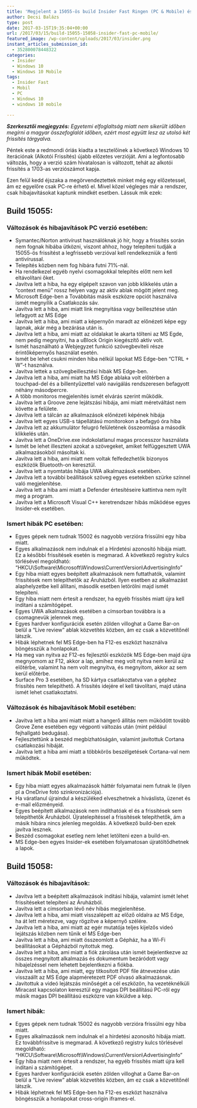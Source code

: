 ```yaml
---
title: 'Megjelent a 15055-ös build Insider Fast Ringen (PC & Mobile) és a 15058-as build PC-n!'
author: Decsi Balázs
type: post
date: 2017-03-15T19:35:04+00:00
url: /2017/03/15/build-15055-15058-insider-fast-pc-mobile/
featured_image: /wp-content/uploads/2017/03/insider.png
instant_articles_submission_id:
  - 352800078448322
categories:
  - Insider
  - Windows 10
  - Windows 10 Mobile
tags:
  - Insider Fast
  - Mobil
  - PC
  - Windows 10
  - windows 10 mobile

---
```

_**Szerkesztői megjegyzés:** Egyetemi elfoglaltság miatt nem sikerült időben megírni a magyar összefoglalót időben, ezért most együtt lesz az utolsó két frissítés tárgyalva._

Péntek este a redmondi óriás kiadta a tesztelőinek a következő Windows 10 iterációnak (Alkotói Frissítés) újabb előzetes verzióját. Ami a legfontosabb változás, hogy a verzió szám hivatalosan is változott, tehát az alkotói frissítés a 1703-as verziószámot kapja.

Ezen felül kedd éjszaka a megörvendeztettek minket még egy előzetessel, ám ez egyelőre csak PC-re érhető el. Mivel közel végleges már a rendszer, csak hibajavításokat kaptunk mindkét esetben. Lássuk mik ezek:

<!--more-->

## Build 15055:

### Változások és hibajavítások PC verzió esetében:

  * Symantec/Norton antivírust használóknak jó hír, hogy a frissítés során nem fognak hibába ütközni, viszont ahhoz, hogy telepíteni tudják a 15055-ös frissítést a legfrissebb verzióval kell rendelkezniük a fenti antivírussal.
  * Telepítés közben nem fog hibára futni 71%-nál.
  * Ha rendelkezel egyéb nyelvi csomagokkal telepítés előtt nem kell eltávolítani őket.
  * Javítva lett a hiba, ha egy elgépelt szavon van jobb klikkelés után a &#8220;context menü&#8221; rossz helyen vagy az aktív ablak mögött jelent meg.
  * Microsoft Edge-ben a Továbbítás másik eszközre opciót használva ismét megnyílik a Csatlakozás sáv.
  * Javítva lett a hiba, ami miatt link megnyitása vagy beillesztése után lefagyott az MS Edge
  * Javítva lett a hiba, ami miatt a képernyőn maradt az előnézeti képe egy lapnak, akár még a bezárása után is.
  * Javítva lett a hiba, ami miatt az oldalakat le akarta tölteni az MS Egde, nem pedig megnyitni, ha a uBlock Origin kiegészítő aktív volt.
  * Ismét használható a Webjegyzet funkció szövegbeviteli része érintőképernyős használat esetén.
  * Ismét be lehet csukni minden hiba nélkül lapokat MS Edge-ben &#8220;CTRL + W&#8221;-t használva.
  * Javítva lettek a szövegbeillesztési hibák MS Edge-ben.
  * Javítva lett a hiba, ami miatt ha MS Edge ablaka volt előtérben a touchpad-del és a billentyűzettel való navigálás rendszeresen befagyott néhány másodpercre.
  * A több monitoros megjelenítés ismét elvárás szerint működik.
  * Javítva lett a Groove zene lejátszási hibája, ami miatt méretváltást nem követte a felülete.
  * Javítva lett a tálcán az alkalmazások előnézeti képének hibája
  * Javítva lett egyes USB-s tápellátású monitorokon a befagyó óra hiba
  * Javítva lett az akkumulátor felugró felületének összeomlása a második klikkelés után.
  * Javítva lett a OneDrive.exe indokolatlanul magas processzor használata
  * Ismét be lehet illeszteni azokat a szövegeket, amiket felfüggesztett UWA alkalmazásokból másoltak ki.
  * Javítva lett a hiba, ami miatt nem voltak felfedezhetők bizonyos eszközök Bluetooth-on keresztül.
  * Javítva lett a nyomtatás hibája UWA alkalmazások esetében.
  * Javítva lett a további beállítások szöveg egyes esetekben szürke színnel való megjelenítése.
  * Javítva lett a hiba ami miatt a Defender értesítéseire kattintva nem nyílt meg a program.
  * Javítva lett a Microsoft Visual C++ keretrendszer hibás működése egyes Insider-ek esetében.

### Ismert hibák PC esetében:

  * Egyes gépek nem tudnak 15002 és nagyobb verzióra frissülni egy hiba miatt.
  * Egyes alkalmazások nem indulnak el a Hirdetési azonosító hibája miatt. Ez a későbbi frissítések esetén is megmarad. A következő registry kulcs törlésével megoldható: &#8220;HKCU\Software\Microsoft\Windows\CurrentVersion\AdvertisingInfo&#8221;
  * Egy hiba miatt egyes beépített alkalmazások nem futtathatók, valamint frissítések nem telepíthetők az Áruházból. Ilyen esetben az alkalmazást alaphelyzetbe kell állítani, második esetben letörölni majd ismét telepíteni.
  * Egy hiba miatt nem értesít a rendszer, ha egyéb frissítés miatt újra kell indítani a számítógépet.
  * Egyes UWA alkalmazások esetében a címsorban továbbra is a csomagnevük jelennek meg.
  * Egyes hardver konfigurációk esetén zölden villoghat a Game Bar-on belül a “Live review” ablak közvetítés közben, ám ez csak a közvetítőnél látszik.
  * Hibák léphetnek fel MS Edge-ben ha F12-es eszközt használva böngésszük a honlapokat.
  * Ha meg van nyitva az F12-es fejlesztői eszközök MS Edge-ben majd újra megnyomom az F12, akkor a lap, amihez meg volt nyitva nem kerül az előtérbe, valamint ha nem volt megnyitva, és megnyitom, akkor az sem kerül előtérbe.
  * Surface Pro 3 esetében, ha SD kártya csatlakoztatva van a géphez frissítés nem telepíthető. A frissítés idejére el kell távolítani, majd utána ismét lehet csatlakoztatni.

### Változások és hibajavítások Mobil esetében:

  * Javítva lett a hiba ami miatt miatt a hangerő állítás nem működött tovább Grove Zene esetében egy végponti változás után (mint például fejhallgató bedugása).
  * Fejlesztettünk a beszéd megbízhatóságán, valamint javítottuk Cortana csatlakozási hibáját.
  * Javítva lett a hiba ami miatt a többkörös beszélgetések Cortana-val nem működtek.

### Ismert hibák Mobil esetében:

  * Egy hiba miatt egyes alkalmazások háttér folyamatai nem futnak le (ilyen pl a OneDrive fotó szinkronizációja).
  * Ha váratlanul újraindul a készüléked elveszhetnek a híváslista, üzenet és e-mail előzményeid.
  * Egyes beépített alkalmazások nem indíthatóak el és a frissítések sem telepíthetők Áruházból. Újratelepítéssel a frissítések telepíthetők, ám a másik hibára nincs jelenleg megoldás. A következő build-ben ezek javítva lesznek.
  * Beszéd csomagokat esetleg nem lehet letölteni ezen a build-en.
  * MS Edge-ben egyes Insider-ek esetében folyamatosan újratöltődhetnek a lapok.

## Build 15058:

### Változások és hibajavítások:

  * Javítva lett a beépített alkalmazások indítási hibája, valamint ismét lehet frissítéseket telepíteni az Áruházból.
  * Javítva lett a címsorban lévő név hibás megjelenítése.
  * Javítva lett a hiba, ami miatt visszalépett az előző oldalra az MS Edge, ha át lett méretezve, vagy rögzítve a képernyő szélére.
  * Javítva lett a hiba, ami miatt az egér mutatója teljes kijelzős videó lejátszás közben nem tűnik el MS Edge-ben
  * Javítva lett a hiba, ami miatt összeomlott a Gépház, ha a Wi-Fi beállításokat a Gépházból nyitottuk meg.
  * Javítva lett a hiba, ami miatt a fiók zárolása után ismét bejelentkezve az összes megnyitott alkalmazás és dokumentum bezáródott vagy hibajelzéssel nem lehetett bejelentkezni a fiókba.
  * Javítva lett a hiba, ami miatt, egy titkosított PDF file átnevezése után visszaállt az MS Edge alapméretezett PDF olvasó alkalmazásnak.
  * Javítottuk a videó lejátszás minőségét a cél eszközön, ha vezetéknélküli Miracast kapcsolaton keresztül egy magas DPI beállítású PC-ről egy másik magas DPI beállítású eszközre van kiküldve a kép.

### Ismert hibák:

  * Egyes gépek nem tudnak 15002 és nagyobb verzióra frissülni egy hiba miatt.
  * Egyes alkalmazások nem indulnak el a hirdetési azonosító hibája miatt. Ez továbbfrissítve is megmarad. A következő registry kulcs törlésével megoldható: &#8220;HKCU\Software\Microsoft\Windows\CurrentVersion\AdvertisingInfo&#8221;
  * Egy hiba miatt nem értesít a rendszer, ha egyéb frissítés miatt újra kell indítani a számítógépet.
  * Egyes hardver konfigurációk esetén zölden villoghat a Game Bar-on belül a “Live review” ablak közvetítés közben, ám ez csak a közvetítőnél látszik.
  * Hibák léphetnek fel MS Edge-ben ha F12-es eszközt használva böngésszük a honlapokat cross-origin iframes-el.